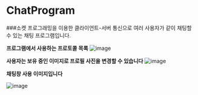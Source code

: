 # ChatProgram

###소켓 프로그래밍을 이용한 클라이언트-서버 통신으로 여러 사용자가 같이 채팅할 수 있는 채팅 프로그램입니다.



__프로그램에서 사용하는 프로토콜 목록__
![image](https://user-images.githubusercontent.com/57720521/193584898-8cb97e88-1302-4f29-b1e4-92f68ab27cd0.png)

__사용자는 보유 중인 이미지로 프로필 사진을 변경할 수 있습니다__
![image](https://user-images.githubusercontent.com/57720521/193585019-7e668e10-330e-4463-908a-c7976dd0dc3a.png)

__채팅창 사용 이미지입니다__

![image](https://user-images.githubusercontent.com/57720521/193585184-9b99cf9d-1a14-4e23-9213-91225eb44c91.png)
